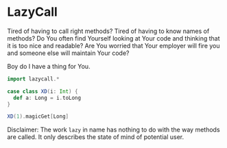 # LazyCall

Tired of having to call right methods? Tired of having to know names of methods?
Do You often find Yourself looking at Your code and thinking that it is too nice and readable?
Are You worried that Your employer will fire you and someone else will maintain Your code?

Boy do I have a thing for You.

```scala
import lazycall.*

case class XD(i: Int) {
  def a: Long = i.toLong
}

XD(1).magicGet[Long]
```

Disclaimer: The work `lazy` in name has nothing to do with the way methods are called. It only describes the state of mind of potential user.
